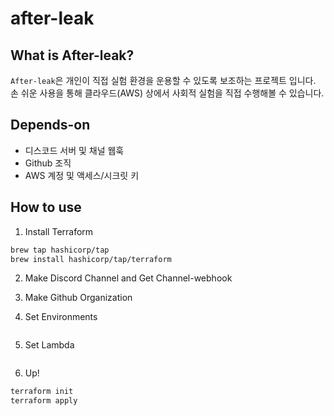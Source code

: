 # after-leak

## What is After-leak?
`After-leak`은 개인이 직접 실험 환경을 운용할 수 있도록 보조하는 프로젝트 입니다.
손 쉬운 사용을 통해 클라우드(AWS) 상에서 사회적 실험을 직접 수행해볼 수 있습니다.

## Depends-on
- 디스코드 서버 및 채널 웹훅
- Github 조직
- AWS 계정 및 액세스/시크릿 키

## How to use

1. Install Terraform

```bash
brew tap hashicorp/tap
brew install hashicorp/tap/terraform
```

2. Make Discord Channel and Get Channel-webhook

3. Make Github Organization

4. Set Environments
```bash
```

5. Set Lambda
```bash
```

6. Up!
```bash
terraform init
terraform apply
```
